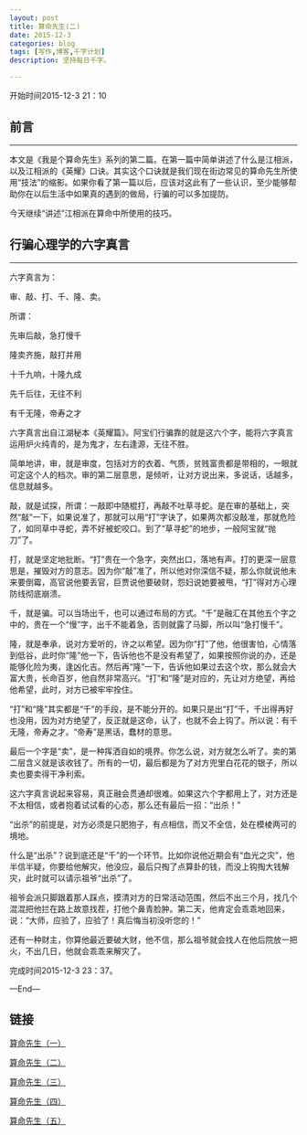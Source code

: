 ```yaml
---
layout: post
title: 算命先生(二)
date: 2015-12-3
categories: blog
tags: [写作,博客,千字计划]
description: 坚持每日千字。

---
```

开始时间2015-12-3 21：10
## 前言
***
本文是《我是个算命先生》系列的第二篇。在第一篇中简单讲述了什么是江相派，以及江相派的《英耀》口诀。其实这个口诀就是我们现在街边常见的算命先生所使用“技法”的缩影。如果你看了第一篇以后，应该对这此有了一些认识，至少能够帮助你在以后生活中如果真的遇到的做局，行骗的可以多加提防。

今天继续“讲述”江相派在算命中所使用的技巧。
## 行骗心理学的六字真言
***
六字真言为：

审、敲、打、千、隆、卖。

所谓：

先审后敲，急打慢千

隆卖齐施，敲打并用

十千九响，十隆九成

先千后往，无往不利

有千无隆，帝寿之才

六字真言出自江湖秘本《英耀篇》。阿宝们行骗靠的就是这六个字，能将六字真言运用炉火纯青的，是为鬼才，左右逢源，无往不胜。

简单地讲，审，就是审度，包括对方的衣着、气质，贫贱富贵都是带相的，一眼就可定这个人的档次。审的第二层意思，是倾听，让对方说出来，多说话，话越多，信息就越多。

敲，就是试探，所谓：一敲即中随棍打，再敲不吐草寻蛇。是在审的基础上，突然“敲”一下，如果说准了，那就可以用“打”字诀了，如果两次都没敲准，那就危险了，如同草中寻蛇，弄不好被蛇咬口。到了“草寻蛇”的地步，一般阿宝就“抛刀”了。

打，就是坚定地批断。“打”贵在一个急字，突然出口，落地有声。打的更深一层意思是，摧毁对方的意志。因为你“敲”准了，所以他对你深信不疑，那么你就说他未来要倒霉，高官说他要丢官，巨贾说他要破财，怨妇说她要被甩，“打”得对方心理防线彻底崩溃。

千，就是骗。可以当场出千，也可以通过布局的方式。“千”是融汇在其他五个字之中的，贵在一个“慢”字，出千不能着急，否则就露了马脚，所以叫“急打慢千”。

隆，就是奉承，说对方爱听的，许之以希望。因为你“打”了他，他很害怕，心情落到低谷，此时你“隆”他一下，告诉他也不是没有希望了，如果按照你说的办，还是能够化险为夷，逢凶化吉。然后再“隆”一下，告诉他如果过去这个坎，那么就会大富大贵，长命百岁，他自然非常高兴。“打”和“隆”是对应的，先让对方绝望，再给他希望，此时，对方已被牢牢拴住。

“打”和“隆”其实都是“千”的手段，是不能分开的。如果只是出“打”千，千出得再好也没用，因为对方绝望了，反正就是这命，认了，也就不会上钩了。所以说：有千无隆，帝寿之才。“帝寿”是黑话，蠢材的意思。

最后一个字是“卖”，是一种挥洒自如的境界。你怎么说，对方就怎么听了。卖的第二层含义就是该收钱了。所有的一切，最后都是为了对方兜里白花花的银子，所以卖也要卖得干净利索。

这六字真言说起来容易，真正融会贯通却很难。如果这六个字都用上了，对方还是不太相信，或者抱着试试看的心态，那么还有最后一招：“出杀！”

“出杀”的前提是，对方必须是只肥狍子，有点相信，而又不全信，处在模棱两可的境地。

什么是“出杀”？说到底还是“千”的一个环节。比如你说他近期会有“血光之灾”，他半信半疑，你要给他解灾，他没应，最后只掏了点算卦的钱，而没上钩掏大钱解灾，此时就可以请示祖爷“出杀”了。

祖爷会派只脚跟着那人踩点，摸清对方的日常活动范围，然后不出三个月，找几个混混把他拦在路上故意找茬，打他个鼻青脸肿。第二天，他肯定会乖乖地回来，说：“大师，应验了，应验了！真后悔当初没听您的！”

还有一种财主，你算他最近要破大财，他不信，那么祖爷就会找人在他后院放一把火，不出几日，他就会乖乖来解灾了。
完成时间2015-12-3 23：37。

—End—




## 链接

[算命先生（一）](http://showhilllee.github.io/blog/2015/12/03/the-fortune-teller/)

[算命先生（二）](http://showhilllee.github.io/blog/2015/12/03/the-fortune-teller2/)

[算命先生（三）](http://showhilllee.github.io/blog/2015/12/04/the-fortune-teller3/)

[算命先生（四）](http://showhilllee.github.io/blog/2015/12/05/the-fortune-teller4/)

[算命先生（五）](http://showhilllee.github.io/blog/2015/12/06/the-fortune-teller5/)